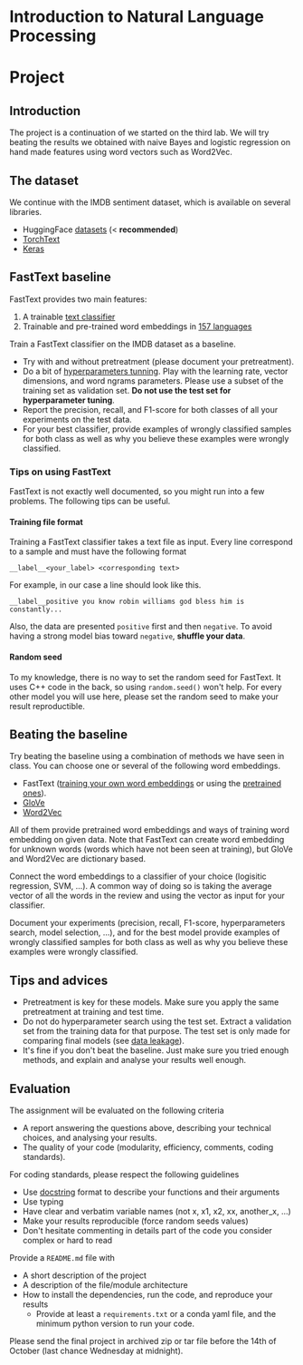 # Introduction to Natural Language Processing
# Project

## Introduction

The project is a continuation of we started on the third lab. We will try beating the results we obtained with naive Bayes and logistic regression on hand made features using word vectors such as Word2Vec.

## The dataset

We continue with the IMDB sentiment dataset, which is available on several libraries.
* HuggingFace [datasets](https://huggingface.co/docs/datasets/) (< **recommended**)
* [TorchText](http://pytorch.org/text/master/datasets.html?highlight=imdb#torchtext.datasets.IMDB)
* [Keras](https://keras.io/api/datasets/imdb/)

## FastText baseline

FastText provides two main features:
1. A trainable [text classifier](https://fasttext.cc/docs/en/supervised-tutorial.html)
2. Trainable and pre-trained word embeddings in [157 languages](https://github.com/facebookresearch/fastText/blob/master/docs/crawl-vectors.md)

Train a FastText classifier on the IMDB dataset as a baseline.
* Try with and without pretreatment (please document your pretreatment).
* Do a bit of [hyperparameters tunning](https://fasttext.cc/docs/en/autotune.html). Play with the learning rate, vector dimensions, and word ngrams parameters. Please use a subset of the training set as validation set. **Do not use the test set for hyperparameter tuning**.
* Report the precision, recall, and F1-score for both classes of all your experiments on the test data.
* For your best classifier, provide examples of wrongly classified samples for both class as well as why you believe these examples were wrongly classified.

### Tips on using FastText

FastText is not exactly well documented, so you might run into a few problems. The following tips can be useful.

#### Training file format

Training a FastText classifier takes a text file as input. Every line correspond to a sample and must have the following format
```
__label__<your_label> <corresponding text>
```
For example, in our case a line should look like this.
```
__label__positive you know robin williams god bless him is constantly...
```
Also, the data are presented `positive` first and then `negative`. To avoid having a strong model bias toward `negative`, **shuffle your data**.

#### Random seed

To my knowledge, there is no way to set the random seed for FastText. It uses C++ code in the back, so using `random.seed()` won't help. For every other model you will use here, please set the random seed to make your result reproductible.

## Beating the baseline

Try beating the baseline using a combination of methods we have seen in class. You can choose one or several of the following word embeddings.
* FastText ([training your own word embeddings](https://fasttext.cc/docs/en/unsupervised-tutorial.html) or using the [pretrained ones](https://github.com/facebookresearch/fastText/blob/master/docs/crawl-vectors.md)).
* [GloVe](https://github.com/stanfordnlp/GloVe)
* [Word2Vec](https://radimrehurek.com/gensim/models/word2vec.html)

All of them provide pretrained word embeddings and ways of training word embedding on given data. Note that FastText can create word embedding for unknown words (words which have not been seen at training), but GloVe and Word2Vec are dictionary based.

Connect the word embeddings to a classifier of your choice (logisitic regression, SVM, ...). A common way of doing so is taking the average vector of all the words in the review and using the vector as input for your classifier.

Document your experiments (precision, recall, F1-score, hyperparameters search, model selection, ...), and for the best model provide examples of wrongly classified samples for both class as well as why you believe these examples were wrongly classified.

## Tips and advices

* Pretreatment is key for these models. Make sure you apply the same pretreatment at training and test time.
* Do not do hyperparameter search using the test set. Extract a validation set from the training data for that purpose. The test set is only made for comparing final models (see [data leakage](https://en.wikipedia.org/wiki/Leakage_%28machine_learning%29)).
* It's fine if you don't beat the baseline. Just make sure you tried enough methods, and explain and analyse your results well enough.

## Evaluation

The assignment will be evaluated on the following criteria

* A report answering the questions above, describing your technical choices, and analysing your results.
* The quality of your code (modularity, efficiency, comments, coding standards).

For coding standards, please respect the following guidelines
* Use [docstring](https://www.programiz.com/python-programming/docstrings) format to describe your functions and their arguments
* Use typing
* Have clear and verbatim variable names (not x, x1, x2, xx, another_x, ...)
* Make your results reproducible (force random seeds values)
* Don't hesitate commenting in details part of the code you consider complex or hard to read

Provide a `README.md` file with 
* A short description of the project
* A description of the file/module architecture
* How to install the dependencies, run the code, and reproduce your results
  * Provide at least a `requirements.txt` or a conda yaml file, and the minimum python version to run your code.

Please send the final project in archived zip or tar file before the 14th of October (last chance Wednesday at midnight).